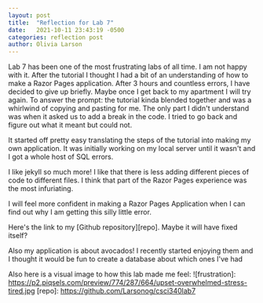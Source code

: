 ```yaml
---
layout: post
title:  "Reflection for Lab 7"
date:   2021-10-11 23:43:19 -0500
categories: reflection post
author: Olivia Larson
---
```

Lab 7 has been one of the most frustrating labs of all time. I am not happy with it. After the tutorial I thought I had a bit of an understanding of how to make a Razor Pages application. After 3 hours and countless errors, I have decided to give up briefly. Maybe once I get back to my apartment I will try again.
To answer the prompt:
  the tutorial kinda blended together and was a whirlwind of copying and pasting for me. The only part I didn't understand was when it asked us to add a break in the code. I tried to go back and figure out what it meant but could not.

  It started off pretty easy translating the steps of the tutorial into making my own application. It was initially working on my local server until it wasn't and I got a whole host of SQL errors.

  I like jekyll so much more! I like that there is less adding different pieces of code to different files. I think that part of the Razor Pages experience was the most infuriating.

  I will feel more confident in making a Razor Pages Application when I can find out why I am getting this silly little error.

  Here's the link to my [Github repository][repo]. Maybe it will have fixed itself?

  Also my application is about avocados! I recently started enjoying them and I thought it would be fun to create a database about which ones I've had

  Also here is a visual image to how this lab made me feel:
  ![frustration]: https://p2.piqsels.com/preview/774/287/664/upset-overwhelmed-stress-tired.jpg
[repo]: https://github.com/Larsonog/csci340lab7
